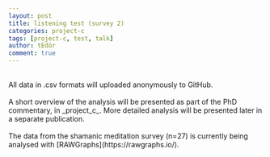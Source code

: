 ```yaml
---
layout: post
title: listening test (survey 2)
categories: project-c
tags: [project-c, test, talk]
author: tEdör
comment: true
---
```

<br>
All data in .csv formats will uploaded anonymously to GitHub.
<br><br>
A short overview of the analysis will be presented as part of the PhD commentary, in _project_c_. More detailed analysis will be presented later in a separate publication.
<br><br>
The data from the shamanic meditation survey (n=27) is currently being analysed with [RAWGraphs](https://rawgraphs.io/).
